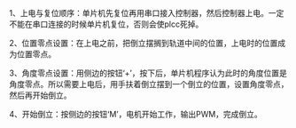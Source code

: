 1、上电与复位顺序：单片机先复位再用串口接入控制器，然后控制器上电。一定不能在串口连接的时候单片机复位，否则会使plcc死掉。

2、位置零点设置：在上电之前，把倒立摆搁到轨道中间的位置，上电时的位置成为位置零点。

3、角度零点设置：用侧边的按钮‘+’，按下后，单片机程序认为此时的角度位置是角度零点。所以需要上电后，用手扶着倒立摆到一个倒立的位置，设置角度零点，然后再开始倒立。

4、开始倒立：按侧边的按钮‘M’，电机开始工作，输出PWM，完成倒立。